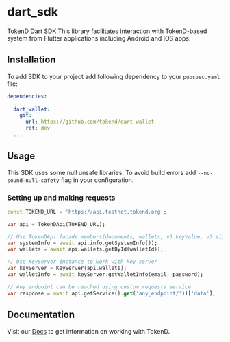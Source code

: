 # dart_sdk

TokenD Dart SDK This library facilitates interaction with TokenD-based system from Flutter applications including Android and IOS apps.

## Installation
To add SDK to your project add following dependency to your `pubspec.yaml` file:
```yaml
dependencies:
  ...
  dart_wallet:
    git:
      url: https://github.com/tokend/dart-wallet
      ref: dev
  ...
```

## Usage
This SDK uses some null unsafe libraries. To avoid build errors add ``--no-sound-null-safety``  flag in your configuration.
### Setting up and making requests
```dart
const TOKEND_URL = 'https://api.testnet.tokend.org';

var api = TokenDApi(TOKEND_URL);

// Use TokenDApi facade members(documents, wallets, v3.keyValue, v3.signers, info, transactions) to access particular endpoints.
var systemInfo = await api.info.getSystemInfo());
var wallets = await api.wallets.getById(walletId));

// Use KeyServer instance to work with key server
var keyServer = KeyServer(api.wallets);
var walletInfo = await keyServer.getWalletInfo(email, password);

// Any endpoint can be reached using custom requests service
var response = await api.getService().get('any_endpoint/'))['data'];
```

## Documentation
Visit our [Docs](https://docs.tokend.io/) to get information on working with TokenD.
